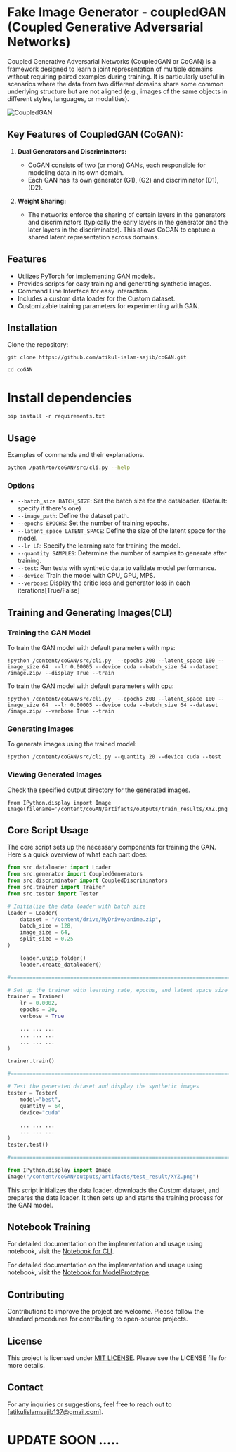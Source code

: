 # Fake Image Generator - coupledGAN (Coupled Generative Adversarial Networks)

Coupled Generative Adversarial Networks (CoupledGAN or CoGAN) is a framework designed to learn a joint representation of multiple domains without requiring paired examples during training. It is particularly useful in scenarios where the data from two different domains share some common underlying structure but are not aligned (e.g., images of the same objects in different styles, languages, or modalities).


![CoupledGAN](https://github.com/atikul-islam-sajib/Research-Assistant-Work-HWR/blob/main/fake_image.png)

## Key Features of CoupledGAN (CoGAN):

1. **Dual Generators and Discriminators:**
   - CoGAN consists of two (or more) GANs, each responsible for modeling data in its own domain.
   - Each GAN has its own generator \(G1\), \(G2\) and discriminator \(D1\), \(D2\).

2. **Weight Sharing:**
   - The networks enforce the sharing of certain layers in the generators and discriminators (typically the early layers in the generator and the later layers in the discriminator). This allows CoGAN to capture a shared latent representation across domains.

## Features

- Utilizes PyTorch for implementing GAN models.
- Provides scripts for easy training and generating synthetic images.
- Command Line Interface for easy interaction.
- Includes a custom data loader for the Custom dataset.
- Customizable training parameters for experimenting with GAN.

## Installation

Clone the repository:

```
git clone https://github.com/atikul-islam-sajib/coGAN.git

cd coGAN
```

# Install dependencies

```
pip install -r requirements.txt
```

## Usage

Examples of commands and their explanations.

```bash
python /path/to/coGAN/src/cli.py --help
```

### Options

- `--batch_size BATCH_SIZE`: Set the batch size for the dataloader. (Default: specify if there's one)
- `--image_path`: Define the dataset path.
- `--epochs EPOCHS`: Set the number of training epochs.
- `--latent_space LATENT_SPACE`: Define the size of the latent space for the model.
- `--lr LR`: Specify the learning rate for training the model.
- `--quantity SAMPLES`: Determine the number of samples to generate after training.
- `--test`: Run tests with synthetic data to validate model performance.
- `--device`: Train the model with CPU, GPU, MPS.
- `--verbose`: Display the critic loss and generator loss in each iterations[True/False]

## Training and Generating Images(CLI)

### Training the GAN Model

To train the GAN model with default parameters with mps:

```
!python /content/coGAN/src/cli.py  --epochs 200 --latent_space 100 --image_size 64  --lr 0.00005 --device cuda --batch_size 64 --dataset /image.zip/ --display True --train
```

To train the GAN model with default parameters with cpu:

```
!python /content/coGAN/src/cli.py  --epochs 200 --latent_space 100 --image_size 64  --lr 0.00005 --device cuda --batch_size 64 --dataset /image.zip/ --verbose True --train
```


### Generating Images

To generate images using the trained model:

```
!python /content/coGAN/src/cli.py --quantity 20 --device cuda --test
```

### Viewing Generated Images

Check the specified output directory for the generated images.

```
from IPython.display import Image
Image(filename='/content/coGAN/artifacts/outputs/train_results/XYZ.png')
```

## Core Script Usage

The core script sets up the necessary components for training the GAN. Here's a quick overview of what each part does:

```python
from src.dataloader import Loader
from src.generator import CoupledGenerators
from src.discriminator import CoupledDiscriminators
from src.trainer import Trainer
from src.tester import Tester

# Initialize the data loader with batch size
loader = Loader(
    dataset = "/content/drive/MyDrive/anime.zip",
    batch_size = 128,
    image_size = 64,
    split_size = 0.25
)

    loader.unzip_folder()
    loader.create_dataloader()

#================================================================================================================#

# Set up the trainer with learning rate, epochs, and latent space size
trainer = Trainer(
    lr = 0.0002,
    epochs = 20,
    verbose = True

    ... ... ... 
    ... ... ...
    ... ... ...
)

trainer.train()

#================================================================================================================#

# Test the generated dataset and display the synthetic images
tester = Tester(
    model="best",
    quantity = 64,
    device="cuda"

    ... ... ...
    ... ... ...
)
tester.test()

#================================================================================================================#

from IPython.display import Image
Image("/content/coGAN/outputs/artifacts/test_result/XYZ.png")
```

This script initializes the data loader, downloads the Custom dataset, and prepares the data loader. It then sets up and starts the training process for the GAN model.

## Notebook Training

For detailed documentation on the implementation and usage using notebook, visit the [Notebook for CLI](https://github.com/atikul-islam-sajib/coGAN/blob/main/notebooks/coGAN_Tutorial.ipynb).

For detailed documentation on the implementation and usage using notebook, visit the [Notebook for ModelPrototype](./notebooks/ModelPrototype.ipynb).

## Contributing

Contributions to improve the project are welcome. Please follow the standard procedures for contributing to open-source projects.

## License

This project is licensed under [MIT LICENSE](./LICENSE). Please see the LICENSE file for more details.

## Contact

For any inquiries or suggestions, feel free to reach out to [atikulislamsajib137@gmail.com].

# UPDATE SOON .....
